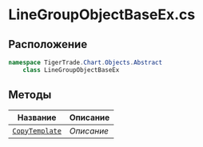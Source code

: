 
# LineGroupObjectBaseEx.cs
## Расположение
```csharp
namespace TigerTrade.Chart.Objects.Abstract  
    class LineGroupObjectBaseEx
```

## Методы
| Название | Описание |
| --- | --- |
| [`CopyTemplate`](./metody/CopyTemplate.md) | *Описание* |
